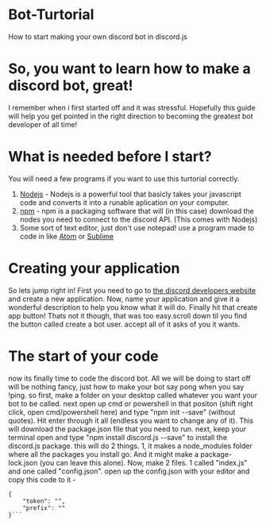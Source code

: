 # Bot-Turtorial
How to start making your own discord bot in discord.js  
  
  
  # So, you want to learn how to make a discord bot, great!
  I remember when i first started off and it was stressful. Hopefully this guide will help you get pointed in the right direction to becoming the greatest bot developer of all time! 
     
  #  What is needed before I start?
You will need a few programs if you want to use this turtorial correctly.
  
  1. [Nodejs](http://link.url/) - Nodejs is a powerful tool that basicly takes your javascript code and converts it into a runable aplication on your computer.
  2. [npm](http://link.url/) - npm is a packaging software that will (in this case) download the nodes you need to connect to the discord API. (This comes with Nodejs)
 3. Some sort of text editor, just don't use notepad! use a program made to code in like [Atom](http://link.url/) or [Sublime](http://link.url/)
  
  # Creating your application
    
   So lets jump right in! First you need to go to [the discord developers website](https://discordapp.com/developers/applications/me) and create a new application. Now, name your application and give it a wonderful description to help you know what it will do. Finally hit that create app button! Thats not it though, that was too easy.scroll down til you find the button called create a bot user. accept all of it asks of you it wants.  
    
  # The start of your code
  now its finally time to code the discord bot. All we will be doing to start off will be nothing fancy, just how to make your bot say pong when you say !ping. so first, make a folder on your desktop called whatever you want your bot to be called. next open up cmd or powershell in that positon (shift right click, open cmd/powershell here) and type "npm init --save" (without quotes). Hit enter through it all (endless you want to change any of it). This will download the package.json file that you need to run. next, keep your terminal open and type "npm install discord.js --save" to install the discord.js package. this will do 2 things. 1,  it makes a node_modules folder where all the packages you install go. And it might make a package-lock.json (you can leave this alone). Now, make 2 files. 1 called "index.js" and one called "config.json". open up the config.json with your editor and copy this code to it - 
```
{
	"token": "",
	"prefix": ""
}```
